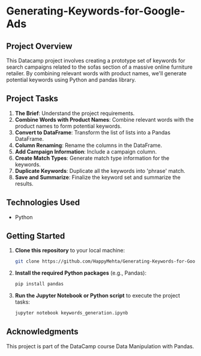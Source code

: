 # Generating-Keywords-for-Google-Ads

## Project Overview

This Datacamp project involves creating a prototype set of keywords for search campaigns related to the sofas section of a massive online furniture retailer. By combining relevant words with product names, we'll generate potential keywords using Python and pandas library.

## Project Tasks

1. **The Brief**: Understand the project requirements.
2. **Combine Words with Product Names**: Combine relevant words with the product names to form potential keywords.
3. **Convert to DataFrame**: Transform the list of lists into a Pandas DataFrame.
4. **Column Renaming**: Rename the columns in the DataFrame.
5. **Add Campaign Information**: Include a campaign column.
6. **Create Match Types**: Generate match type information for the keywords.
7. **Duplicate Keywords**: Duplicate all the keywords into 'phrase' match.
8. **Save and Summarize**: Finalize the keyword set and summarize the results.

## Technologies Used

- Python

## Getting Started

1. **Clone this repository** to your local machine:
    ```bash
    git clone https://github.com/HappyMehta/Generating-Keywords-for-Google-Ads.git
    ```

2. **Install the required Python packages** (e.g., Pandas):
    ```bash
    pip install pandas
    ```

3. **Run the Jupyter Notebook or Python script** to execute the project tasks:
    ```bash
    jupyter notebook keywords_generation.ipynb
    ```

## Acknowledgments

This project is part of the DataCamp course Data Manipulation with Pandas.
